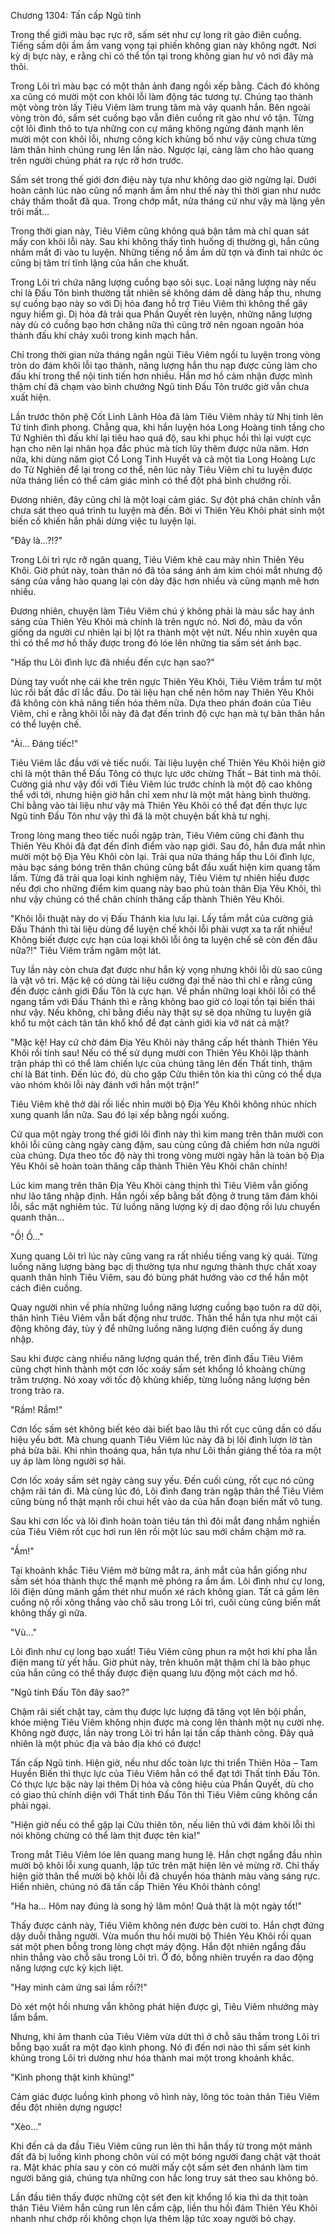 




Chương 1304: Tấn cấp Ngũ tinh


Trong thế giới màu bạc rực rỡ, sấm sét như cự long rít gào điên cuồng. Tiếng sấm dội ầm ầm vang vọng tại phiến không gian này không ngớt. Nơi kỳ dị bực này, e rằng chỉ có thể tồn tại trong không gian hư vô nơi đây mà thôi.

Trong Lôi trì màu bạc có một thân ảnh đang ngồi xếp bằng. Cách đó không xa cũng có mười một con khôi lỗi làm động tác tương tự. Chúng tạo thành một vòng tròn lấy Tiêu Viêm làm trung tâm mà vây quanh hắn. Bên ngoài vòng tròn đó, sấm sét cuồng bạo vẫn điên cuồng rít gào như vô tận. Từng cột lôi đình thô to tựa những con cự mãng không ngừng đánh mạnh lên mười một con khôi lỗi, nhưng công kích khủng bố như vậy cũng chưa từng làm thân hình chúng rung lên lần nào. Ngược lại, càng làm cho hào quang trên người chúng phát ra rực rỡ hơn trước.

Sấm sét trong thế giới đơn điệu này tựa như không dao giờ ngừng lại. Dưới hoàn cảnh lúc nào cũng nổ mạnh ầm ầm như thế này thì thời gian như nước chảy thấm thoắt đã qua. Trong chớp mắt, nửa tháng cứ như vậy mà lặng yên trôi mất…

Trong thời gian này, Tiêu Viêm cũng không quá bận tâm mà chỉ quan sát mấy con khôi lỗi này. Sau khi không thấy tình huống dị thường gì, hắn cũng nhắm mắt đi vào tu luyện. Những tiếng nổ ầm ầm dữ tợn và đinh tai nhức óc cũng bị tâm trí tĩnh lặng của hắn che khuất.

Trong Lôi trì chứa năng lượng cuồng bạo sôi sục. Loại năng lượng này nếu chỉ là Đấu Tôn bình thường tất nhiên sẽ không dám dễ dàng hấp thu, nhưng sự cuồng bạo này so với Dị hỏa đang hỗ trợ Tiêu Viêm thì không thể gây nguy hiểm gì. Dị hỏa đã trải qua Phần Quyết rèn luyện, những năng lượng này dù có cuồng bạo hơn chăng nữa thì cũng trở nên ngoan ngoãn hóa thành đấu khí chảy xuôi trong kinh mạch hắn.

Chỉ trong thời gian nửa tháng ngắn ngủi Tiêu Viêm ngồi tu luyện trong vòng tròn do đám khôi lỗi tạo thành, năng lượng hắn thu nạp được cũng làm cho đấu khí trong thể nội tinh tiến hơn nhiều. Hắn mơ hồ cảm nhận được mình thậm chí đã chạm vào bình chướng Ngũ tinh Đấu Tôn trước giờ vẫn chưa xuất hiện.

Lần trước thôn phệ Cốt Linh Lãnh Hỏa đã làm Tiêu Viêm nhảy từ Nhị tinh lên Tứ tinh đỉnh phong. Chẳng qua, khi hắn luyện hóa Long Hoàng tinh tầng cho Tử Nghiên thì đấu khí lại tiêu hao quá độ, sau khi phục hồi thì lại vượt cực hạn cho nên lại nhân họa đắc phúc mà tích lũy thêm được nửa năm. Hơn nữa, khi dùng năm giọt Cổ Long Tinh Huyết và cả một tia Long Hoàng Lực do Tử Nghiên để lại trong cơ thể, nên lúc này Tiêu Viêm chỉ tu luyện được nửa tháng liền có thể cảm giác mình có thể đột phá bình chướng rồi.

Đương nhiên, đây cũng chỉ là một loại cảm giác. Sự đột phá chân chính vẫn chưa sát theo quá trình tu luyện mà đến. Bởi vì Thiên Yêu Khôi phát sinh một biến cố khiến hắn phải dừng việc tu luyện lại.

"Đây là…?!?"

Trong Lôi trì rực rỡ ngân quang, Tiêu Viêm khẽ cau mày nhìn Thiên Yêu Khôi. Giờ phút này, toàn thân nó đã tỏa sáng ánh ám kim chói mắt nhưng độ sáng của vầng hào quang lại còn dày đặc hơn nhiều và cũng mạnh mẽ hơn nhiều.

Đương nhiên, chuyện làm Tiêu Viêm chú ý không phải là màu sắc hay ánh sáng của Thiên Yêu Khôi mà chính là trên ngực nó. Nơi đó, màu da vốn giống da người cư nhiên lại bị lột ra thành một vệt nứt. Nếu nhìn xuyên qua thì có thể mơ hồ thấy được trong đó lóe lên những tia sấm sét ánh bạc.

"Hấp thu Lôi đình lực đã nhiều đến cực hạn sao?"

Dùng tay vuốt nhẹ cái khe trên ngực Thiên Yêu Khôi, Tiêu Viêm trầm tư một lúc rồi bất đắc dĩ lắc đầu. Do tài liệu hạn chế nên hôm nay Thiên Yêu Khôi đã không còn khả năng tiến hóa thêm nữa. Dựa theo phán đoán của Tiêu Viêm, chỉ e rằng khôi lỗi này đã đạt đến trình độ cực hạn mà tự bản thân hắn có thể luyện chế.

"Ài… Đáng tiếc!"

Tiêu Viêm lắc đầu với vẻ tiếc nuối. Tài liệu luyện chế Thiên Yêu Khôi hiện giờ chỉ là một thân thể Đấu Tông có thực lực ước chừng Thất – Bát tinh mà thôi. Cường giả như vậy đối với Tiêu Viêm lúc trước chính là một độ cao không thể với tới, nhưng hiện giờ hắn chỉ xem như là một mặt hàng bình thường. Chỉ bằng vào tài liệu như vậy mà Thiên Yêu Khôi có thể đạt đến thực lực Ngũ tinh Đấu Tôn như vậy thì đã là một chuyện bất khả tư nghị.

Trong lòng mang theo tiếc nuối ngập tràn, Tiêu Viêm cũng chỉ đành thu Thiên Yêu Khôi đã đạt đến đỉnh điểm vào nạp giới. Sau đó, hắn đưa mắt nhìn mười một bộ Địa Yêu Khôi còn lại. Trải qua nửa tháng hấp thu Lôi đình lực, màu bạc sáng bóng trên thân chúng cũng bắt đầu xuất hiện kim quang tấm lấm. Từng đã trải qua loại kinh nghiệm này, Tiêu Viêm tự nhiên hiểu được nếu đợi cho những điểm kim quang này bao phủ toàn thân Địa Yêu Khôi, thì như vậy chúng có thể chân chính thăng cấp thành Thiên Yêu Khôi.

"Khôi lỗi thuật này do vị Đấu Thánh kia lưu lại. Lấy tầm mắt của cường giả Đấu Thánh thì tài liệu dùng để luyện chế khôi lỗi phải vượt xa ta rất nhiều! Không biết được cực hạn của loại khôi lỗi ông ta luyện chế sẽ còn đến đâu nữa?!" Tiêu Viêm trầm ngâm một lát.

Tuy lần này còn chưa đạt được như hắn kỳ vọng nhưng khôi lỗi dù sao cũng là vật vô tri. Mặc kệ có dùng tài liệu cường đại thế nào thì chỉ e rằng cũng đến được cảnh giới Đấu Tôn là cực hạn. Về phần những loại khôi lỗi có thể ngang tầm với Đấu Thánh thì e rằng không bao giờ có loại tồn tại biến thái như vậy. Nếu không, chỉ bằng điều này thật sự sẽ dọa những tu luyện giả khổ tu một cách tân tân khổ khổ để đạt cảnh giới kia vỡ nát cả mật?

"Mặc kệ! Hay cứ chờ đám Địa Yêu Khôi này thăng cấp hết thành Thiên Yêu Khôi rồi tính sau! Nếu có thể sử dụng mười con Thiên Yêu Khôi lập thành trận pháp thì có thể làm chiến lực của chúng tăng lên đến Thất tinh, thậm chí là Bát tinh. Đến lúc đó, dù cho gặp Cửu thiên tôn kia thì cũng có thể dựa vào nhóm khôi lỗi này đánh với hắn một trận!"

Tiêu Viêm khẽ thở dài rồi liếc nhìn mười bộ Địa Yêu Khôi không nhúc nhích xung quanh lần nữa. Sau đó lại xếp bằng ngồi xuống.

Cứ qua một ngày trong thế giới lôi đình này thì kim mang trên thân mười con khôi lỗi cũng càng ngày càng đậm, sau cùng cũng đã chiếm hơn nửa người của chúng. Dựa theo tốc độ này thì trong vòng mười ngày hẳn là toàn bộ Địa Yêu Khôi sẽ hoàn toàn thăng cấp thành Thiên Yêu Khôi chân chính!

Lúc kim mang trên thân Địa Yêu Khôi càng thịnh thì Tiêu Viêm vẫn giống như lão tăng nhập định. Hắn ngồi xếp bằng bất động ở trung tâm đám khôi lỗi, sắc mặt nghiêm túc. Từ luồng năng lượng kỳ dị dao động rồi lưu chuyển quanh thân…

"Ồ! Ồ…"

Xung quang Lôi trì lúc này cũng vang ra rất nhiều tiếng vang kỳ quái. Từng luồng năng lượng bàng bạc dị thường tựa như ngưng thành thực chất xoay quanh thân hình Tiêu Viêm, sau đó bùng phát hướng vào cơ thể hắn một cách điên cuồng.

Quay người nhìn về phía những luồng năng lượng cuồng bạo tuôn ra dữ dội, thân hình Tiêu Viêm vẫn bất động như trước. Thân thể hắn tựa như một cái động không đáy, tùy ý để những luồng năng lượng điên cuồng ấy dung nhập.

Sau khi được càng nhiều năng lượng quán thể, trên đỉnh đầu Tiêu Viêm cũng chợt hình thành một cơn lốc xoáy sấm sét khổng lồ khoảng chừng trăm trượng. Nó xoay với tốc độ khủng khiếp, từng luồng năng lượng bên trong trào ra.

"Rầm! Rầm!"

Cơn lốc sấm sét không biết kéo dài biết bao lâu thì rốt cục cũng dần có dấu hiệu yếu bớt. Mà chung quanh Tiêu Viêm lúc này đã bị lôi đình lượn lờ tàn phá bừa bãi. Khi nhìn thoáng qua, hắn tựa như Lôi thần giáng thế tỏa ra một uy áp làm lòng người sợ hãi.

Cơn lốc xoáy sấm sét ngày càng suy yếu. Đến cuối cùng, rốt cục nó cũng chậm rãi tán đi. Mà cùng lúc đó, Lôi đình đang tràn ngập thân thể Tiêu Viêm cũng bùng nổ thật mạnh rồi chui hết vào da của hắn đoạn biến mất vô tung.

Sau khi cơn lốc và lôi đình hoàn toàn tiêu tán thì đôi mắt đang nhắm nghiền của Tiêu Viêm rốt cục hơi run lên rồi một lúc sau mới chầm chậm mở ra.

"Ầm!"

Tại khoảnh khắc Tiêu Viêm mở bừng mắt ra, ánh mắt của hắn giống như sấm sét hóa thành thực thể mạnh mẽ phóng ra ầm ầm. Lôi đình như cự long, lôi điện dũng mãnh gầm thét như muốn xé rách không gian. Tất cả gầm lên cuồng nộ rồi xông thẳng vào chỗ sâu trong Lôi trì, cuối cùng cũng biến mất không thấy gì nữa.

"Vù…"

Lôi đình như cự long bạo xuất! Tiêu Viêm cũng phun ra một hơi khí pha lẫn điện mang từ yết hầu. Giờ phút này, trên khuôn mặt thậm chí là bào phục của hắn cũng có thể thấy được điện quang lưu động một cách mơ hồ.

"Ngũ tinh Đấu Tôn đây sao?"

Chậm rãi siết chặt tay, cảm thụ được lực lượng đã tăng vọt lên bội phần, khóe miệng Tiêu Viêm không nhịn được mà cong lên thành một nụ cười nhẹ. Không ngờ được, lần này trong Lôi trì hắn lại tấn cấp thành công. Đây quả nhiên là một phúc địa và bảo địa khó có được!

Tấn cấp Ngũ tinh. Hiện giờ, nếu như dốc toàn lực thi triển Thiên Hỏa – Tam Huyền Biến thì thực lực của Tiêu Viêm hẳn có thể đạt tới Thất tinh Đấu Tôn. Có thực lực bậc này lại thêm Dị hỏa và công hiệu của Phần Quyết, dù cho có giao thủ chính diện với Thất tinh Đấu Tôn thì Tiêu Viêm cũng không cần phải ngại.

"Hiện giờ nếu có thể gặp lại Cửu thiên tôn, nếu liên thủ với đám khôi lỗi thì nói không chừng có thể làm thịt được tên kia!"

Trong mắt Tiêu Viêm lóe lên quang mang hung lệ. Hắn chợt ngẩng đầu nhìn mười bộ khôi lỗi xung quanh, lập tức trên mặt hiện lên vẻ mừng rỡ. Chỉ thấy hiện giờ thân thể mười bộ khôi lỗi đã chuyển hóa thành màu vàng sáng rực. Hiển nhiên, chúng nó đã tấn cấp Thiên Yêu Khôi thành công!

"Ha ha… Hôm nay đúng là song hỷ lâm môn! Quả thật là một ngày tốt!"

Thấy được cảnh này, Tiêu Viêm không nén được bèn cười to. Hắn chợt đứng dậy duỗi thẳng người. Vừa muốn thu hồi mười bộ Thiên Yêu Khôi rồi quan sát một phen bỗng trong lòng chợt máy động. Hắn đột nhiên ngẩng đầu nhìn thẳng vào chỗ sâu trong Lôi trì. Ở đó, bỗng nhiên truyền ra dao động năng lượng cực kỳ kịch liệt.

"Hay mình cảm ứng sai lầm rồi?!"

Dò xét một hồi nhưng vẫn không phát hiện được gì, Tiêu Viêm nhướng mày lẩm bẩm.

Nhưng, khi âm thanh của Tiêu Viêm vừa dứt thì ở chỗ sâu thẳm trong Lôi trì bỗng bạo xuất ra một đạo kình phong. Nó đi đến nơi nào thì sấm sét kinh khủng trong Lôi trì dường như hóa thành mai một trong khoảnh khắc.

"Kình phong thật kinh khủng!"

Cảm giác được luồng kình phong vô hình này, lông tóc toàn thân Tiêu Viêm đều đột nhiên dựng ngược!

"Xèo…"

Khi đến cả da đầu Tiêu Viêm cũng run lên thì hắn thấy từ trong một mảnh đất đã bị luồng kình phong chôn vùi có một bóng người đang chật vật thoát ra. Mặt khác phía sau y còn có mười mấy cột sấm sét đen nhánh làm tim người băng giá, chúng tựa những con hắc long truy sát theo sau không bỏ.

Lần đầu tiên thấy được những cột sét đen kịt khổng lồ kia thì da thịt toàn thân Tiêu Viêm hắn cũng run lên cầm cập, liền thu hồi đám Thiên Yêu Khôi nhanh như chớp rồi không chọn lựa thêm lập tức xoay người bỏ chạy.




